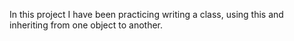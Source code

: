 In this project I have been practicing writing a class, using this and inheriting from one object to another.
